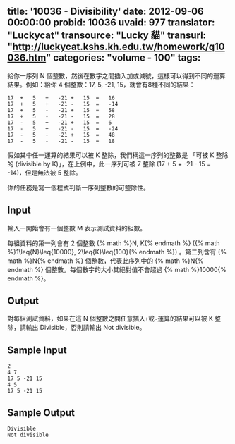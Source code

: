 title: '10036 - Divisibility'
date: 2012-09-06 00:00:00
probid: 10036
uvaid: 977
translator: "Luckycat"
transource: "Lucky 貓"
transurl: "http://luckycat.kshs.kh.edu.tw/homework/q10036.htm"
categories: "volume - 100"
tags:
---

給你一序列 N 個整數，然後在數字之間插入加或減號，這樣可以得到不同的運算結果。例如：給你 4 個整數：17, 5, -21, 15，就會有8種不同的結果：

	17	+	5	+	-21	+	15	=	16
	17	+	5	+	-21	-	15	=	-14
	17	+	5	-	-21	+	15	=	58
	17	+	5	-	-21	-	15	=	28
	17	-	5	+	-21	+	15	=	6
	17	-	5	+	-21	-	15	=	-24
	17	-	5	-	-21	+	15	=	48
	17	-	5	-	-21	-	15	=	18

假如其中任一運算的結果可以被 K 整除，我們稱這一序列的整數是 「可被 K 整除的 (divisible by K)」，在上例中，此一序列可被 7 整除 (17 + 5 + -21 - 15 = -14)，但是無法被 5 整除。

你的任務是寫一個程式判斷一序列整數的可整除性。

## Input ##

輸入一開始會有一個整數 M 表示測試資料的組數。

每組資料的第一列會有 2 個整數 {% math %}N, K{% endmath %} ({% math %}1\leq{N}\leq{10000}, 2\leq{K}\leq{100}{% endmath %}) 。第二列含有 {% math %}N{% endmath %} 個整數，代表此序列中的 {% math %}N{% endmath %} 個整數。每個數字的大小其絕對值不會超過 {% math %}10000{% endmath %}。

## Output ##

對每組測試資料，如果在這 N 個整數之間任意插入`+`或`-`運算的結果可以被 K 整除，請輸出 Divisible，否則請輸出 Not divisible。

## Sample Input ##

	2
	4 7
	17 5 -21 15
	4 5
	17 5 -21 15

## Sample Output ##

	Divisible
	Not divisible